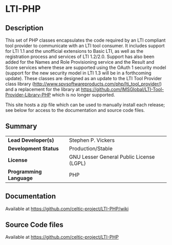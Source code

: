 # LTI-PHP

## Description

This set of PHP classes encapsulates the code required by an LTI compliant tool provider to communicate with an LTI tool consumer.
It includes support for LTI 1.1 and the unofficial extensions to Basic LTI, as well as the registration process and services of LTI 1.2/2.0.
Support has also been added for the Names and Role Provisioning service and the Result and Score services where these are supported using the
OAuth 1 security model (support for the new security model in LTI 1.3 will be in a forthcoming update).
These classes are designed as an update to the LTI Tool Provider class library (http://www.spvsoftwareproducts.com/php/lti_tool_provider/) and
a replacement for the library at https://github.com/IMSGlobal/LTI-Tool-Provider-Library-PHP which is no longer supported.

This site hosts a zip file which can be used to manually install each release; see below for access to the
documentation and source code files.

## Summary

|     |     |
| --- | --- |
| **Lead Developer(s)** | Stephen P. Vickers |
| **Development Status** | Production/Stable |
| **License** | GNU Lesser General Public License (LGPL) |
| **Programming Language** | PHP |

## Documentation

Available at https://github.com/celtic-project/LTI-PHP/wiki

## Source Code files

Available at https://github.com/celtic-project/LTI-PHP
